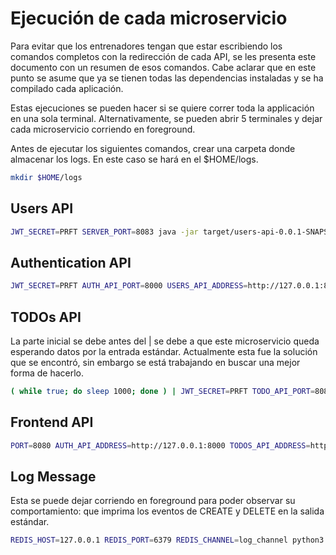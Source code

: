 # Ejecución de cada microservicio

Para evitar que los entrenadores tengan que estar escribiendo los comandos completos con la redirección de cada API, se les presenta este documento con un resumen de esos comandos. Cabe aclarar que en este punto se asume que ya se tienen todas las dependencias instaladas y se ha compilado cada aplicación.  

Estas ejecuciones se pueden hacer si se quiere correr toda la applicación en una sola terminal. Alternativamente, se pueden abrir 5 terminales y dejar cada microservicio corriendo en foreground.  

Antes de ejecutar los siguientes comandos, crear una carpeta donde almacenar los logs. En este caso se hará en el $HOME/logs.
```bash
mkdir $HOME/logs
```
## Users API

```bash
JWT_SECRET=PRFT SERVER_PORT=8083 java -jar target/users-api-0.0.1-SNAPSHOT.jar > ~/logs/users.out 2> ~/logs/users.err &
```
## Authentication API

```bash
JWT_SECRET=PRFT AUTH_API_PORT=8000 USERS_API_ADDRESS=http://127.0.0.1:8083 ./auth-api > ~/logs/auth.out 2> ~/logs/auth.err &
```

## TODOs API

La parte inicial se debe antes del | se debe a que este microservicio queda esperando datos por la entrada estándar. Actualmente esta fue la solución que se encontró, sin embargo se está trabajando en buscar una mejor forma de hacerlo.  

```bash
( while true; do sleep 1000; done ) | JWT_SECRET=PRFT TODO_API_PORT=8082 npm start > ~/logs/todos.out 2> ~/logs/todos.err &
```

## Frontend API

```bash
PORT=8080 AUTH_API_ADDRESS=http://127.0.0.1:8000 TODOS_API_ADDRESS=http://127.0.0.1:8082 npm start > ~/logs/front.out 2> ~/logs/front.err &
```

## Log Message 

Esta se puede dejar corriendo en foreground para poder observar su comportamiento: que imprima los eventos de CREATE y DELETE en la salida estándar. 
```bash
REDIS_HOST=127.0.0.1 REDIS_PORT=6379 REDIS_CHANNEL=log_channel python3 main.py
```